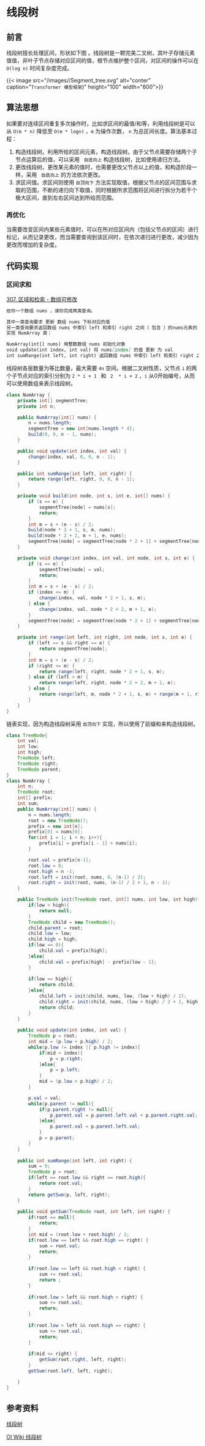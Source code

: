 # 线段树


## 前言

线段树擅长处理区间，形状如下图 。线段树是一颗完美二叉树，其叶子存储元素值值，非叶子节点存储对应区间的值，根节点维护整个区间，对区间的操作可以在 `O(log n)` 时间复杂度完成。

{{< image src="/images//Segment_tree.svg" alt="conter" caption="`Transformer 模型框架`)" height="100" width="600">}}

## 算法思想

如果要对连续区间重复多次操作时，比如求区间的最值/和等，利用线段树是可以从 `O(m * n)` 降低至 `O(m * logn)` ，`m` 为操作次数，  `n` 为总区间长度。算法基本过程：

1. 构造线段树。利用所给的区间元素，构造线段树。由于父节点需要存储两个子节点运算后的值，可以采用 ` 自底向上` 构造线段树，比如使用递归方法。
2. 更改线段树。更改某元素的值时，也需要更改父节点以上的值，和构造阶段一样，采用 ` 自底向上` 的方法依次更改。
3. 求区间值。求区间则使用 `自顶向下` 方法实现取值，根据父节点的区间范围与求取的范围，不断的递归向下取值，同时根据所求范围将区间进行拆分为若干个极大区间，直到左右区间达到所给而范围。

### 再优化

当需要改变区间内某些元素值时，可以在所对应区间内（包括父节点的区间）进行标记，从而记录更改，而当需要查询到该区间时，在依次递归进行更改，减少因为更改而增加的复杂度。

## 代码实现

### 区间求和

 [307. 区域和检索 - 数组可修改](https://leetcode-cn.com/problems/range-sum-query-mutable/)

```markdown
给你一个数组 nums ，请你完成两类查询。

其中一类查询要求 更新 数组 nums 下标对应的值
另一类查询要求返回数组 nums 中索引 left 和索引 right 之间（ 包含 ）的nums元素的 和 ，其中 left <= right
实现 NumArray 类：

NumArray(int[] nums) 用整数数组 nums 初始化对象
void update(int index, int val) 将 nums[index] 的值 更新 为 val
int sumRange(int left, int right) 返回数组 nums 中索引 left 和索引 right 之间（ 包含 ）的nums元素的 和 （即，nums[left] + nums[left + 1], ..., nums[right]）
```

线段树各层数量为等比数量，最大需要 `4n` 空间。根据二叉树性质，父节点 `i` 的两个子节点对应的索引分别为 `2 * i + 1 ` 和 ` 2  * i + 2` ，`i` 从0开始编号，从而可以使用数组来表示线段树。

```java
class NumArray {
    private int[] segmentTree;
    private int n;

    public NumArray(int[] nums) {
        n = nums.length;
        segmentTree = new int[nums.length * 4];
        build(0, 0, n - 1, nums);
    }

    public void update(int index, int val) {
        change(index, val, 0, 0, n - 1);
    }

    public int sumRange(int left, int right) {
        return range(left, right, 0, 0, n - 1);
    }

    private void build(int node, int s, int e, int[] nums) {
        if (s == e) {
            segmentTree[node] = nums[s];
            return;
        }
        int m = s + (e - s) / 2;
        build(node * 2 + 1, s, m, nums);
        build(node * 2 + 2, m + 1, e, nums);
        segmentTree[node] = segmentTree[node * 2 + 1] + segmentTree[node * 2 + 2];
    }

    private void change(int index, int val, int node, int s, int e) {
        if (s == e) {
            segmentTree[node] = val;
            return;
        }
        int m = s + (e - s) / 2;
        if (index <= m) {
            change(index, val, node * 2 + 1, s, m);
        } else {
            change(index, val, node * 2 + 2, m + 1, e);
        }
        segmentTree[node] = segmentTree[node * 2 + 1] + segmentTree[node * 2 + 2];
    }

    private int range(int left, int right, int node, int s, int e) {
        if (left == s && right == e) {
            return segmentTree[node];
        }
        int m = s + (e - s) / 2;
        if (right <= m) {
            return range(left, right, node * 2 + 1, s, m);
        } else if (left > m) {
            return range(left, right, node * 2 + 2, m + 1, e);
        } else {
            return range(left, m, node * 2 + 1, s, m) + range(m + 1, right, node * 2 + 2, m + 1, e);
        }
    }
}
```

链表实现，因为构造线段树采用 `自顶向下` 实现，所以使用了前缀和来构造线段树。

```java
class TreeNode{
    int val;
    int low;
    int high;
    TreeNode left;
    TreeNode right;
    TreeNode parent;
}
class NumArray {
    int n;
    TreeNode root;
    int[] prefix;
    int sum;
    public NumArray(int[] nums) {
        n = nums.length;
        root = new TreeNode();
        prefix = new int[n];
        prefix[0] = nums[0];
        for(int i = 1; i < n; i++){
            prefix[i] = prefix[i - 1] + nums[i];
        }

        root.val = prefix[n-1];
        root.low = 0;
        root.high = n -1;
        root.left = init(root, nums, 0, (n-1) / 2);
        root.right = init(root, nums, (n-1) / 2 + 1, n - 1);
    }

    public TreeNode init(TreeNode root, int[] nums, int low, int high){
        if(low > high){
            return null;
        }
        TreeNode child = new TreeNode();
        child.parent = root;
        child.low = low;
        child.high = high;
        if(low == 0){
            child.val = prefix[high];
        }else{
            child.val = prefix[high] - prefix[low - 1];            
        }
        
        if(low == high){                
            return child;
        }else{
            child.left = init(child, nums, low, (low + high) / 2);
            child.right = init(child, nums, (low + high) / 2 + 1, high);
            return child;
        }      
    }
    
    public void update(int index, int val) {
        TreeNode p = root;
        int mid = (p.low + p.high) / 2;
        while(p.low != index || p.high != index){
            if(mid < index){
                p = p.right;
            }else{
                p = p.left;
            }
            mid = (p.low + p.high) / 2;
        }

        p.val = val;
        while(p.parent != null){
            if(p.parent.right != null){
                p.parent.val = p.parent.left.val + p.parent.right.val;
            }else{
                p.parent.val = p.parent.left.val;
            }   
            p = p.parent;
        }
    }
    
    public int sumRange(int left, int right) {
        sum = 0;
        TreeNode p = root;
        if(left == root.low && right == root.high){
            return root.val;
        }       
        return getSum(p, left, right);
    }
    
    public void getSum(TreeNode root, int left, int right) {
        if(root == null){
            return;
        }
    	int mid = (root.low + root.high) / 2;
    	if(root.low == left && root.high == right) {
    		sum = root.val;
            return;
    	}
    	
    	if(root.low == left && root.high < right) {
    		sum += root.val;
    		return ;
    	}
    	
    	if(root.low > left && root.high < right) {
    		sum += root.val;
    		return;
    	}
    	
    	if(root.low > left && root.high == right) {
    		sum += root.val;
    		return;
    	}
    	
    	if(mid <= right) {    		
    		getSum(root.right, left, right);
    	}
    	getSum(root.left, left, right);

    }
}
```

## 参考资料

[线段树](https://zh.wikipedia.org/wiki/%E7%B7%9A%E6%AE%B5%E6%A8%B9)

[OI Wiki 线段树](https://oi-wiki.org/ds/seg/)




